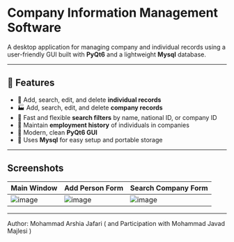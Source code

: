 # Company Information Management Software

A desktop application for managing company and individual records using a user-friendly GUI built with **PyQt6** and a lightweight **Mysql** database.

---

## 📌 Features

- 👤 Add, search, edit, and delete **individual records**
- 🏭 Add, search, edit, and delete **company records**
- 🔎 Fast and flexible **search filters** by name, national ID, or company ID
- 🧾 Maintain **employment history** of individuals in companies
- 🎨 Modern, clean **PyQt6 GUI**
- 💾 Uses **Mysql** for easy setup and portable storage

---

## Screenshots

| Main Window | Add Person Form | Search Company Form |
|-------------|------------------|----------------------|
| ![image](https://github.com/user-attachments/assets/5b2c13b5-4e9d-45e8-ac65-3a9b4864f00b) | ![image](https://github.com/user-attachments/assets/bcb7cb59-feb8-4193-9975-5504d1fb3d22) | ![image](https://github.com/user-attachments/assets/2b75db3d-a8f8-499f-b6a1-988a696647d5) |

---

Author: Mohammad Arshia Jafari ( and Participation with Mohammad Javad Majlesi )
